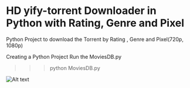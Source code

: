 # HD yify-torrent Downloader in Python with Rating, Genre and Pixel 

Python Project to download the Torrent by Rating , Genre and Pixel(720p, 1080p)

Creating a Python Project
Run the MoviesDB.py

>>>python MoviesDB.py

![Alt text](http://imageshack.com/a/img903/3417/99PDct.png "Optional title")

